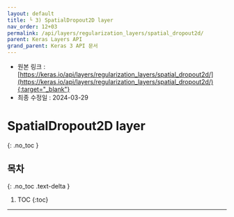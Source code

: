```yaml
---
layout: default
title: └ 3) SpatialDropout2D layer
nav_order: 12+03
permalink: /api/layers/regularization_layers/spatial_dropout2d/
parent: Keras Layers API
grand_parent: Keras 3 API 문서
---
```


* 원본 링크 : [https://keras.io/api/layers/regularization_layers/spatial_dropout2d/](https://keras.io/api/layers/regularization_layers/spatial_dropout2d/){:target="_blank"}
* 최종 수정일 : 2024-03-29

# SpatialDropout2D layer
{: .no_toc }

## 목차
{: .no_toc .text-delta }

1. TOC
{:toc}

---
